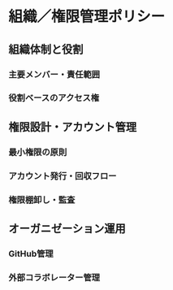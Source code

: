 # 組織／権限管理ポリシー

## 組織体制と役割
### 主要メンバー・責任範囲
### 役割ベースのアクセス権

## 権限設計・アカウント管理
### 最小権限の原則
### アカウント発行・回収フロー
### 権限棚卸し・監査

## オーガニゼーション運用
### GitHub管理
### 外部コラボレーター管理

